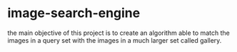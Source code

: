 # image-search-engine
 the main objective of this project is to create an algorithm able to match the images in a query set with the images in a much larger set called gallery.
